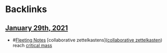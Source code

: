 
# Backlinks
## [January 29th, 2021](<January 29th, 2021.md>)
- #[Fleeting Notes](<Fleeting Notes.md>) [collaborative zettelkastens]([collaborative zettelkasten](<collaborative zettelkasten.md>)) reach [critical mass](<critical mass.md>)

